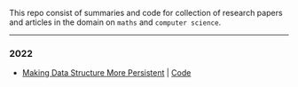 This repo consist of summaries and code for collection of research papers and articles in the domain on `maths` and `computer science`.

---

### 2022

- [Making Data Structure More Persistent](papers/makingdatastructurespersitent.md) | [Code]()
